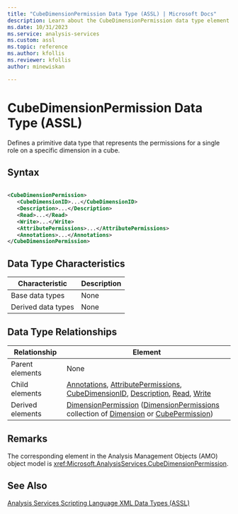 ```yaml
---
title: "CubeDimensionPermission Data Type (ASSL) | Microsoft Docs"
description: Learn about the CubeDimensionPermission data type element in the Analysis Services Scripting Language (ASSL) schema.
ms.date: 10/31/2023
ms.service: analysis-services
ms.custom: assl
ms.topic: reference
ms.author: kfollis
ms.reviewer: kfollis
author: minewiskan

---
```

# CubeDimensionPermission Data Type (ASSL)

  Defines a primitive data type that represents the permissions for a single role on a specific dimension in a cube.  
  
## Syntax  
  
```xml  
  
<CubeDimensionPermission>  
   <CubeDimensionID>...</CubeDimensionID>  
   <Description>...</Description>  
   <Read>...</Read>  
   <Write>...</Write>  
   <AttributePermissions>...</AttributePermissions>  
   <Annotations>...</Annotations>  
</CubeDimensionPermission>  
```  
  
## Data Type Characteristics  
  
|Characteristic|Description|  
|--------------------|-----------------|  
|Base data types|None|  
|Derived data types|None|  
  
## Data Type Relationships  
  
|Relationship|Element|  
|------------------|-------------|  
|Parent elements|None|  
|Child elements|[Annotations](../collections/annotations-element-assl.md), [AttributePermissions](../collections/attributepermissions-element-assl.md), [CubeDimensionID](../properties/cubedimensionid-element-assl.md), [Description](../properties/description-element-assl.md), [Read](../properties/read-element-assl.md), [Write](../properties/write-element-assl.md)|  
|Derived elements|[DimensionPermission](../objects/dimensionpermission-element-assl.md) ([DimensionPermissions](../collections/dimensionpermissions-element-assl.md) collection of [Dimension](../objects/dimension-element-assl.md) or [CubePermission](../objects/cubepermission-element-assl.md))|  
  
## Remarks  
 The corresponding element in the Analysis Management Objects (AMO) object model is <xref:Microsoft.AnalysisServices.CubeDimensionPermission>.  
  
## See Also  
 [Analysis Services Scripting Language XML Data Types &#40;ASSL&#41;](analysis-services-scripting-language-xml-data-types-assl.md)  
  
  
